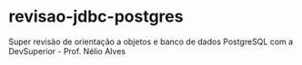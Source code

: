 # revisao-jdbc-postgres
Super revisão de orientação a objetos e banco de dados PostgreSQL com a DevSuperior - Prof. Nélio Alves


